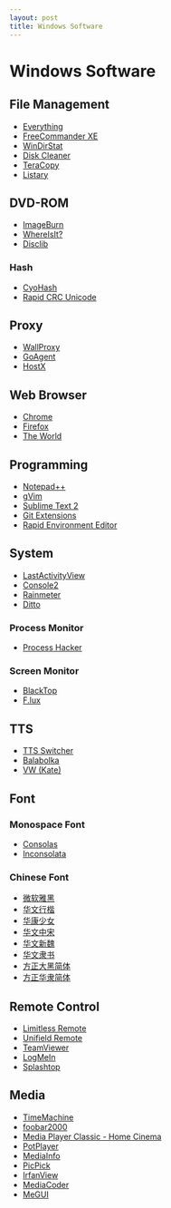 ```yaml
---
layout: post
title: Windows Software
---
```


# Windows Software

## File Management

* [Everything]()
* [FreeCommander XE](http://www.freecommander.com/fc_beta_en.htm)
* [WinDirStat]()
* [Disk Cleaner]()
* [TeraCopy]()
* [Listary]()

## DVD-ROM

* [ImageBurn](http://www.imgburn.com/)
* [WhereIsIt?]()
* [Disclib](http://www.lyrasoftware.com/disclib/)

### Hash

* [CyoHash]()
* [Rapid CRC Unicode]()

## Proxy

* [WallProxy]()
* [GoAgent]()
* [HostX]()


## Web Browser

* [Chrome]()
* [Firefox]()
* [The World]()


## Programming

* [Notepad++]()
* [gVim]()
* [Sublime Text 2](http://www.sublimetext.com/2)
* [Git Extensions](http://code.google.com/p/gitextensions/)
* [Rapid Environment Editor]()


## System

* [LastActivityView](http://www.nirsoft.net/utils/computer_activity_view.html)
* [Console2]()
* [Rainmeter]()
* [Ditto]()

### Process Monitor

* [Process Hacker]()

### Screen Monitor

* [BlackTop]()
* [F.lux](http://stereopsis.com/flux/)

## TTS

* [TTS Switcher]()
* [Balabolka]()
* [VW (Kate)]()

## Font

### Monospace Font

* [Consolas]()
* [Inconsolata]()

### Chinese Font

- [微软雅黑]()
- [华文行楷]()
- [华康少女]()
- [华文中宋]()
- [华文新魏]()
- [华文隶书]()
- [方正大黑简体]()
- [方正华隶简体]()

## Remote Control

* [Limitless Remote]()
* [Unifield Remote]()
* [TeamViewer]()
* [LogMeIn](https://logmein.com/)
* [Splashtop]()


## Media

* [TimeMachine]()
* [foobar2000]()
* [Media Player Classic - Home Cinema]()
* [PotPlayer]()
* [MediaInfo]()
* [PicPick]()
* [IrfanView]()
* [MediaCoder]()
* [MeGUI](http://sourceforge.net/projects/megui/)

